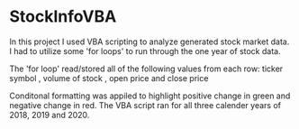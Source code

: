 # StockInfoVBA
In this project I used VBA scripting to analyze generated stock market data.
I had to utilize some 'for loops' to run through the one year of stock data. 

The 'for loop' read/stored all of the following values from each row: 
ticker symbol ,
volume of stock ,
open price and
close price 

Conditonal formatting was appiled to highlight positive change in green and negative change in red. 
The VBA script ran for all three calender years of 2018, 2019 and 2020. 
